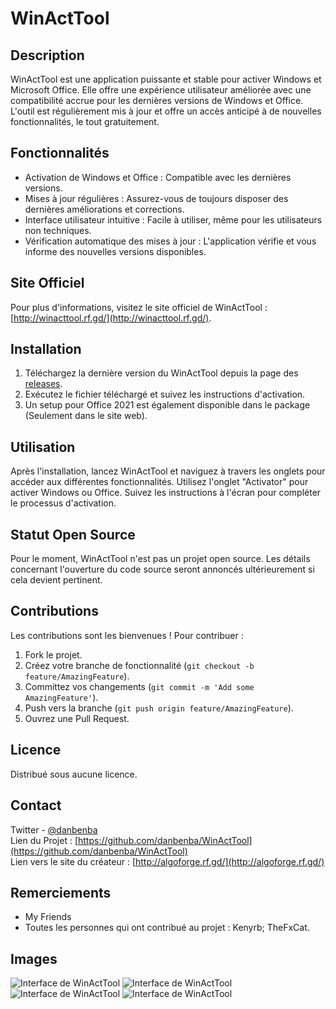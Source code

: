 # WinActTool

## Description
WinActTool est une application puissante et stable pour activer Windows et Microsoft Office. Elle offre une expérience utilisateur améliorée avec une compatibilité accrue pour les dernières versions de Windows et Office. L'outil est régulièrement mis à jour et offre un accès anticipé à de nouvelles fonctionnalités, le tout gratuitement.

## Fonctionnalités
- Activation de Windows et Office : Compatible avec les dernières versions.
- Mises à jour régulières : Assurez-vous de toujours disposer des dernières améliorations et corrections.
- Interface utilisateur intuitive : Facile à utiliser, même pour les utilisateurs non techniques.
- Vérification automatique des mises à jour : L'application vérifie et vous informe des nouvelles versions disponibles.

## Site Officiel
Pour plus d'informations, visitez le site officiel de WinActTool : [http://winacttool.rf.gd/](http://winacttool.rf.gd/).

## Installation
1. Téléchargez la dernière version du WinActTool depuis la page des [releases](https://github.com/danbenba/WinActTool/releases/tag/lastedversion).
2. Exécutez le fichier téléchargé et suivez les instructions d'activation.
3. Un setup pour Office 2021 est également disponible dans le package (Seulement dans le site web).

## Utilisation
Après l'installation, lancez WinActTool et naviguez à travers les onglets pour accéder aux différentes fonctionnalités. Utilisez l'onglet "Activator" pour activer Windows ou Office. Suivez les instructions à l'écran pour compléter le processus d'activation.

## Statut Open Source
Pour le moment, WinActTool n'est pas un projet open source. Les détails concernant l'ouverture du code source seront annoncés ultérieurement si cela devient pertinent.

## Contributions
Les contributions sont les bienvenues ! Pour contribuer :
1. Fork le projet.
2. Créez votre branche de fonctionnalité (`git checkout -b feature/AmazingFeature`).
3. Committez vos changements (`git commit -m 'Add some AmazingFeature'`).
4. Push vers la branche (`git push origin feature/AmazingFeature`).
5. Ouvrez une Pull Request.

## Licence
Distribué sous aucune licence.

## Contact
Twitter - [@danbenba](https://twitter.com/danbenba_dev)  
Lien du Projet : [https://github.com/danbenba/WinActTool](https://github.com/danbenba/WinActTool)  
Lien vers le site du créateur : [http://algoforge.rf.gd/](http://algoforge.rf.gd/)

## Remerciements
- My Friends
- Toutes les personnes qui ont contribué au projet : Kenyrb; TheFxCat.

## Images
![Interface de WinActTool](https://github.com/danbenba/WinActTool/assets/89309539/e43a837c-f416-4499-8d96-96077f8fc7c0)
![Interface de WinActTool](https://github.com/danbenba/WinActTool/assets/89309539/3bfeb56c-6010-44d9-b123-384e3bdee6c9)
![Interface de WinActTool](https://github.com/danbenba/WinActTool/assets/89309539/66cebe9b-9265-4c8e-9c15-39cd2759e7f4)
![Interface de WinActTool](https://github.com/danbenba/WinActTool/assets/89309539/88517b91-b941-482b-a9b5-8882f4e37e15)

